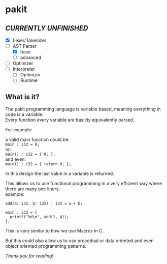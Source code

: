 # pakit
## *CURRENTLY UNFINISHED*
- [x] Lexer/Tokenizer
- [ ] AST Parser
  - [x] base
  - [ ] advanced
- [ ] Optimizer
- [ ] Interpreter
  - [ ] Optimizer
  - [ ] Runtime

## What is it?
The pakit programming language is variable based, meaning everything in code is a variable.  
Every function every variable are basicly equivalently parsed.    

For example:    

a valid main function could be:  
```main : i32 = 0;```  
or:  
```main() : i32 = { 0; };```  
and even:  
```main() : i32 = { return 0; };```    

In this design the last value in a variable is returned.    

This allows us to use functional programming in a very efficient way where there are many one liners.  
example:    
```
add(a: i32, b: i32) : i32 = a + b;

main : i32 = {
  printf("%d\n", add(1, 4));
};
```    

This is very similar to how we use Macros in C.    

But this could also allow us to use procedual or data oriented and even object oriented programming patterns.    

*Thank you for reading!*
